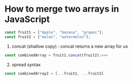# How to merge two arrays in JavaScript

```js
const fruit1 = ["Apple", "banana", "grapes"];
const fruit2 = ["melon", "watermelon"];
```

1. concat (shallow copy)
   : concat returns a new array for us

```js
const combinedArray = fruit1.concat(fruit2);>>>
```

2. spread syntax

```js
const combinedArray2 = [...fruit1, ...fruit2]
```
